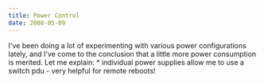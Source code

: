```yaml
---
title: Power Control
date: 2008-05-09
---
```

I've been doing a lot of experimenting with various power configurations lately, and I've come to the conclusion that a little more power consumption is merited. Let me explain: * individual power supplies allow me to use a switch pdu - very helpful for remote reboots!


